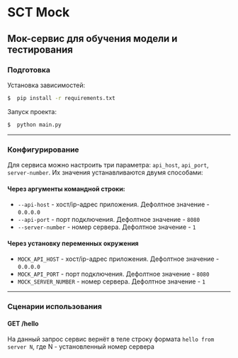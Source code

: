 SCT Mock
=============
Мок-сервис для обучения модели и тестирования
----------------

### Подготовка
Установка зависимостей:
```sh
$  pip install -r requirements.txt  
```

Запуск проекта:
```sh
$  python main.py
```
------------------
### Конфигурирование

Для сервиса можно настроить три параметра: `api_host`, `api_port`, `server-number`. Их значения устанавливаются двумя способами:
#### Через аргументы командной строки:
- ```--api-host``` - хост/ip-адрес приложения. Дефолтное значение - `0.0.0.0`
- ```--api-port``` - порт подключения. Дефолтное значение - `8080`
- ```--server-number``` - номер сервера. Дефолтное значение - `1`

#### Через установку переменных окружения
- ```MOCK_API_HOST``` - хост/ip-адрес приложения. Дефолтное значение - `0.0.0.0`
- ```MOCK_API_PORT``` - порт подключения. Дефолтное значение - `8080`
- ```MOCK_SERVER_NUMBER``` - номер сервера. Дефолтное значение - `1`

-----------
### Сценарии использования

#### GET /hello
На данный запрос сервис вернёт в теле строку формата `hello from server N`, где N - установленный номер сервера